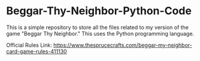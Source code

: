 # Beggar-Thy-Neighbor-Python-Code
This is a simple repository to store all the files related to my version of the game "Beggar Thy Neighbor." This uses the Python programming language.

Official Rules Link: https://www.thesprucecrafts.com/beggar-my-neighbor-card-game-rules-411130
